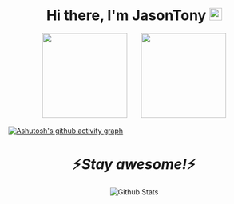 <div align="center">
   <h1>Hi there, I'm JasonTony<a ="https://hemant.codes"></a> <img src="https://media.giphy.com/media/hvRJCLFzcasrR4ia7z/giphy.gif" width="25px"> </h1>
   
</div>


<div align="center">
<span>&emsp;&emsp;</span>
<img height="170px" src="https://github-readme-stats.vercel.app/api?username=Jasionf" /><span>&emsp;&emsp;</span><img height="170px" src="https://github-readme-stats.vercel.app/api/top-langs/?username=fjqz177&layout=compact&langs_count=8" />
<span>&emsp;&emsp;</span>
</div>

[![Ashutosh's github activity graph](https://github-readme-activity-graph-fjqz177.vercel.app/graph?username=Jasionf&theme=github-light)](https://github.com/ashutosh00710/github-readme-activity-graph)

<h1 align='center'>⚡️<i>Stay awesome!</i>⚡️</h1>

<p align="center">
        <img src="https://raw.githubusercontent.com/mayhemantt/mayhemantt/Update/svg/Bottom.svg" alt="Github Stats" />
</p>
